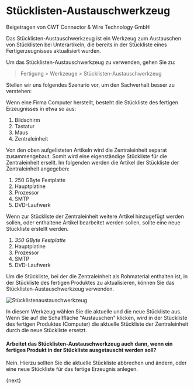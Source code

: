 <!-- add-breadcrumbs -->
# Stücklisten-Austauschwerkzeug
<span class="text-muted contributed-by">Beigetragen von CWT Connector & Wire Technology GmbH</span>

Das Stücklisten-Austauschwerkzeug ist ein Werkzeug zum Austauschen von Stücklisten bei Unterartikeln, die bereits in der Stückliste eines Fertigerzeugnisses aktualisiert wurden.

Um das Stücklisten-Austauschwerkzeug zu verwenden, gehen Sie zu:

> Fertigung > Werkzeuge > Stücklisten-Austauschwerkzeug

Stellen wir uns folgendes Szenario vor, um den Sachverhalt besser zu verstehen:

Wenn eine Firma Computer herstellt, besteht die Stückliste des fertigen Erzeugnisses in etwa so aus:

1. Bildschirm
2. Tastatur
3. Maus
4. Zentraleinheit

Von den oben aufgelisteten Artikeln wird die Zentraleinheit separat zusammengebaut. Somit wird eine eigenständige Stückliste für die Zentraleinheit ersellt. Im folgenden werden die Artikel der Stückliste der Zentraleinheit angegeben:

1. 250 GByte Festplatte
2. Hauptplatine
3. Prozessor
4. SMTP
5. DVD-Laufwerk

Wenn zur Stückliste der Zentraleinheit weitere Artikel hinzugefügt werden sollen, oder enthaltene Artikel bearbeitet werden sollen, sollte eine neue Stückliste erstellt werden.

1. _350 GByte Festplatte_
2. Hauptplatine
3. Prozessor
4. SMTP
5. DVD-Laufwerk

Um die Stückliste, bei der die Zentraleinheit als Rohmaterial enthalten ist, in der Stückliste des fertigen Produktes zu aktualisieren, können Sie das Stücklisten-Austauschwerkzeug verwenden.

<img class="screenshot" alt="Stücklistenaustauschwerkzeug" src="{{docs_base_url}}/assets/img/manufacturing/bom-replace-tool.png">

In diesem Werkzeug  wählen Sie die aktuelle und die neue Stückliste aus. Wenn Sie auf die Schaltfläche "Austauschen" klicken, wird in der Stückliste des fertigen Produktes (Computer) die aktuelle Stückliste der Zentraleinheit durch die neue Stückliste ersetzt.

#### Arbeitet das Stücklisten-Austauschwerkzeug auch dann, wenn ein fertiges Produkt in der Stückliste ausgetauscht werden soll?

Nein. Hierzu sollten Sie die aktuelle Stückliste abbrechen und ändern, oder eine neue Stückliste für das fertige Erzeugnis anlegen.

{next}
